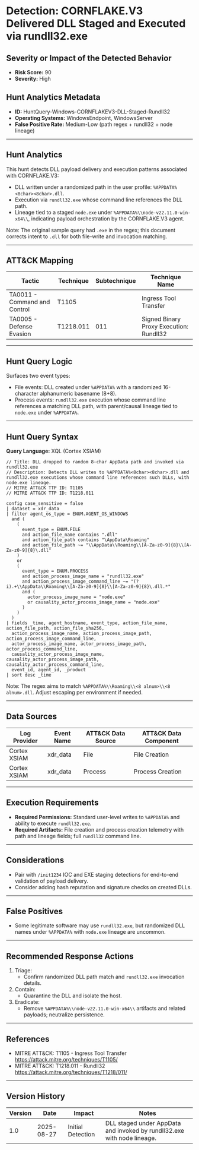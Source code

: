 # Detection: CORNFLAKE.V3 Delivered DLL Staged and Executed via rundll32.exe

## Severity or Impact of the Detected Behavior
- **Risk Score:** 90
- **Severity:** High

## Hunt Analytics Metadata
- **ID:** HuntQuery-Windows-CORNFLAKEV3-DLL-Staged-Rundll32
- **Operating Systems:** WindowsEndpoint, WindowsServer
- **False Positive Rate:** Medium-Low (path regex + rundll32 + node lineage)

---

## Hunt Analytics
This hunt detects DLL payload delivery and execution patterns associated with CORNFLAKE.V3:

- DLL written under a randomized path in the user profile: `%APPDATA%<8char><8char>.dll`.
- Execution via `rundll32.exe` whose command line references the DLL path.
- Lineage tied to a staged `node.exe` under `%APPDATA%\\node-v22.11.0-win-x64\\`, indicating payload orchestration by the CORNFLAKE.V3 agent.

Note: The original sample query had `.exe` in the regex; this document corrects intent to `.dll` for both file-write and invocation matching.

---

## ATT&CK Mapping

| Tactic                        | Technique  | Subtechnique | Technique Name                                     |
|------------------------------|------------|--------------|----------------------------------------------------|
| TA0011 - Command and Control | T1105      |              | Ingress Tool Transfer                              |
| TA0005 - Defense Evasion     | T1218.011  | 011          | Signed Binary Proxy Execution: Rundll32            |

---

## Hunt Query Logic
Surfaces two event types:
- File events: DLL created under `%APPDATA%` with a randomized 16-character alphanumeric basename (8+8).
- Process events: `rundll32.exe` execution whose command line references a matching DLL path, with parent/causal lineage tied to `node.exe` under `%APPDATA%`.

---

## Hunt Query Syntax

**Query Language:** XQL (Cortex XSIAM)

```xql
// Title: DLL dropped to random 8-char AppData path and invoked via rundll32.exe
// Description: Detects DLL writes to %APPDATA%<8char><8char>.dll and rundll32.exe executions whose command line references such DLLs, with node.exe lineage.
// MITRE ATT&CK TTP ID: T1105
// MITRE ATT&CK TTP ID: T1218.011

config case_sensitive = false 
| dataset = xdr_data 
| filter agent_os_type = ENUM.AGENT_OS_WINDOWS 
  and ( 
    ( 
      event_type = ENUM.FILE 
      and action_file_name contains ".dll" 
      and action_file_path contains "\AppData\Roaming" 
      and action_file_path ~= "\\AppData\\Roaming\\[A-Za-z0-9]{8}\\[A-Za-z0-9]{8}\.dll" 
    ) 
    or 
    ( 
      event_type = ENUM.PROCESS 
      and action_process_image_name = "rundll32.exe" 
      and action_process_image_command_line ~= "(?i).+\\AppData\\Roaming\\[A-Za-z0-9]{8}\\[A-Za-z0-9]{8}\.dll.*" 
      and ( 
        actor_process_image_name = "node.exe" 
        or causality_actor_process_image_name = "node.exe" 
      ) 
    ) 
  ) 
| fields _time, agent_hostname, event_type, action_file_name, action_file_path, action_file_sha256, 
  action_process_image_name, action_process_image_path, action_process_image_command_line, 
  actor_process_image_name, actor_process_image_path, actor_process_command_line, 
  causality_actor_process_image_name, causality_actor_process_image_path, causality_actor_process_command_line, 
  event_id, agent_id, _product 
| sort desc _time 
```

Note: The regex aims to match `%APPDATA%\\Roaming\\<8 alnum>\\<8 alnum>.dll`. Adjust escaping per environment if needed.

---

## Data Sources

| Log Provider | Event Name | ATT&CK Data Source | ATT&CK Data Component |
|--------------|------------|--------------------|-----------------------|
| Cortex XSIAM | xdr_data   | File               | File Creation         |
| Cortex XSIAM | xdr_data   | Process            | Process Creation      |

---

## Execution Requirements
- **Required Permissions:** Standard user-level writes to `%APPDATA%` and ability to execute `rundll32.exe`.
- **Required Artifacts:** File creation and process creation telemetry with path and lineage fields; full `rundll32` command line.

---

## Considerations
- Pair with `/init1234` IOC and EXE staging detections for end-to-end validation of payload delivery.
- Consider adding hash reputation and signature checks on created DLLs.

---

## False Positives
- Some legitimate software may use `rundll32.exe`, but randomized DLL names under `%APPDATA%` with `node.exe` lineage are uncommon.

---

## Recommended Response Actions
1) Triage:
   - Confirm randomized DLL path match and `rundll32.exe` invocation details.
2) Contain:
   - Quarantine the DLL and isolate the host.
3) Eradicate:
   - Remove `%APPDATA%\\node-v22.11.0-win-x64\\` artifacts and related payloads; neutralize persistence.

---

## References
- MITRE ATT&CK: T1105 - Ingress Tool Transfer https://attack.mitre.org/techniques/T1105/
- MITRE ATT&CK: T1218.011 - Rundll32 https://attack.mitre.org/techniques/T1218/011/

---

## Version History

| Version | Date       | Impact              | Notes                                                                 |
|---------|------------|---------------------|-----------------------------------------------------------------------|
| 1.0     | 2025-08-27 | Initial Detection   | DLL staged under AppData and invoked by rundll32.exe with node lineage. |

